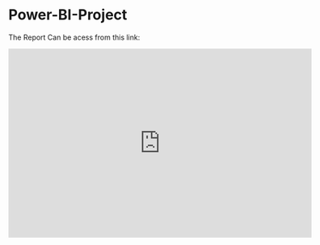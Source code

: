 # Power-BI-Project

The Report Can be acess from this link: 

<iframe title="BI360 New" width="600" height="373.5" src="https://app.powerbi.com/view?r=eyJrIjoiM2NmNTlhODMtMDQzNS00ODgwLWJhMGUtYzU4YjY2YWFmZWNkIiwidCI6ImM2ZTU0OWIzLTVmNDUtNDAzMi1hYWU5LWQ0MjQ0ZGM1YjJjNCJ9&pageName=5c500e149866f715881d" frameborder="0" allowFullScreen="true"></iframe>
